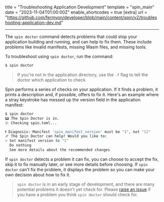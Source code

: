 title = "Troubleshooting Application Development"
template = "spin_main"
date = "2023-11-04T01:00:00Z"
enable_shortcodes = true
[extra]
url = "https://github.com/fermyon/developer/blob/main/content/spin/v2/troubleshooting-application-dev.md"

---

The `spin doctor` command detects problems that could stop your application building and running, and can help to fix them.  These include problems like invalid manifests, missing Wasm files, and missing tools.

To troubleshoot using `spin doctor`, run the command:

<!-- @selectiveCpy -->

```bash
$ spin doctor
```

> If you're not in the application directory, use the `-f` flag to tell the doctor which application to check

Spin performs a series of checks on your application. If it finds a problem, it prints a description and, if possible, offers to fix it. Here's an example where a stray keystroke has messed up the version field in the application manifest:

<!-- @selectiveCpy -->

```bash
$ spin doctor
📟 The Spin Doctor is in.
🩺 Checking spin.toml...

❗ Diagnosis: Manifest 'spin_manifest_version' must be "1", not "11"
🩹 The Spin Doctor can help! Would you like to:
> Set manifest version to "1"
  Do nothing
  See more details about the recommended changes
```

If `spin doctor` detects a problem it can fix, you can choose to accept the fix, skip it to fix manually later, or see more details before choosing.  If `spin doctor` can't fix the problem, it displays the problem so you can make your own decision about how to fix it.

> `spin doctor` is in an early stage of development, and there are many potential problems it doesn't yet check for. Please [raise an issue](https://github.com/fermyon/spin/issues/new?template=suggestion.md) if you have a problem you think `spin doctor` should check for.
